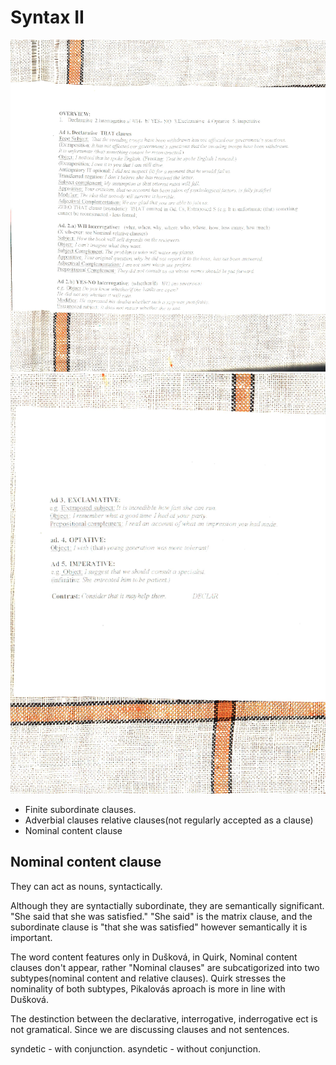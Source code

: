 Syntax II
==============
![Clauses](Clauses.JPG)
![Clauses](Clauses2.JPG)

- Finite subordinate clauses.
- Adverbial clauses
relative clauses(not regularly accepted as a clause)
- Nominal content clause

Nominal content clause
------
They can act as nouns, syntactically.

Although they are syntactially subordinate, they are semantically significant.  "She said that she was satisfied." "She said" is the matrix clause, and the subordinate clause is "that she was satisfied"  however semantically it is important.

The word content features only in Dušková, in Quirk, Nominal content clauses don't appear, rather  "Nominal clauses" are subcatigorized into two subtypes(nominal content and relative clauses).  Quirk stresses the nominality of both subtypes, Pikalovás aproach is more in line with Dušková.

The destinction between the declarative, interrogative, inderrogative ect is not gramatical.  Since we are discussing clauses and not sentences.

syndetic - with conjunction. asyndetic - without conjunction.
